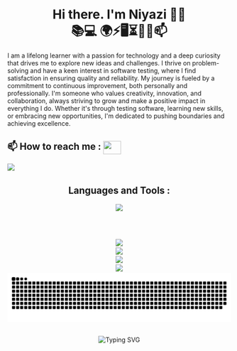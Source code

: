  <h1 align="center">Hi there. I'm Niyazi 👋🏻 <br>📚💻 🌍⚡🖥️⏳🔎💬📫</h1>
<p>I am a lifelong learner with a passion for technology and a deep curiosity that drives me to explore new ideas and challenges. I thrive on problem-solving and have a keen interest in software testing, where I find satisfaction in ensuring quality and reliability. My journey is fueled by a commitment to continuous improvement, both personally and professionally. I'm someone who values creativity, innovation, and collaboration, always striving to grow and make a positive impact in everything I do. Whether it's through testing software, learning new skills, or embracing new opportunities, I'm dedicated to pushing boundaries and achieving excellence.</p>
<h2> 📫 How to reach me : <a href="https://www.linkedin.com/in/niyazi-cholak/" target="blank"><img align="center" src="https://raw.githubusercontent.com/rahuldkjain/github-profile-readme-generator/master/src/images/icons/Social/linked-in-alt.svg" alt="" height="30" width="40" /></a></h2> 
<img src="https://github.com/NiyaziPro/NiyaziPro/assets/157756281/a22df605-5760-48dd-8c29-c72fca4b2f38"/>


<h2 align="center">Languages and Tools :</h2>

<p align="center">
  <a href="https://skillicons.dev">
    <img src="https://skillicons.dev/icons?i=idea,vscode,java,spring,hibernate,postgres,selenium,gherkin,postman,jenkins,maven,git,github,bash,html,css,nodejs,js,sublime,gmail,linkedin,stackoverflow,discord&theme=light" />
  </a>
  <h2></h2>
  </p>
  <br>
  <p align="center">
<a href="https://github-readme-streak-stats.herokuapp.com/?user=NiyaziPro&theme=radical)](https://git.io/streak-stats">
    <img src="https://github-readme-streak-stats.herokuapp.com/?user=NiyaziPro&theme=radical)](https://git.io/streak-stats" />
  </a>
   <br>
  <a href="https://github-readme-stats.vercel.app/api?username=NiyaziPro&show_icons=true&theme=compact">
    <img src="https://github-readme-stats.vercel.app/api?username=NiyaziPro&show_icons=true&theme=compact" />
  </a>
   <br>
  <a href="https://github-readme-stats.vercel.app/api/top-langs/?username=NiyaziPro&layout=compact">
    <img src="https://github-readme-stats.vercel.app/api/top-langs/?username=NiyaziPro&layout=compact" />
  </a>
   <br>
   <a href="https://quotes-github-readme.vercel.app/api?type=horizontal&theme=dark">
    <img src="https://quotes-github-readme.vercel.app/api?type=horizontal&theme=dark" />
  </a>
  <br>
   <a href="https://raw.githubusercontent.com/Platane/snk/output/github-contribution-grid-snake.svg">
    <img src="https://raw.githubusercontent.com/Platane/snk/output/github-contribution-grid-snake.svg" />
  </a>
</p>

<h2></h2>
 <p align="center">
  <img src="https://readme-typing-svg.demolab.com?font=Fira+Code&size=24&pause=1000&color=F75C7E&center=true&vCenter=true&width=435&lines=Done!+Check+out+my+projects!" alt="Typing SVG" />
</p>
<h2></h2>






 




<!--
**NiyaziPro/NiyaziPro** is a ✨ _special_ ✨ repository because its `README.md` (this file) appears on your GitHub profile.

Here are some ideas to get you started:

- 🔭 I’m currently working on ...
- 🌱 I’m currently learning ...
- 👯 I’m looking to collaborate on ...
- 🤔 I’m looking for help with ...
- 💬 Ask me about ...
- 📫 How to reach me: ...
- 😄 Pronouns: ...
- ⚡ Fun fact: ...
-->
